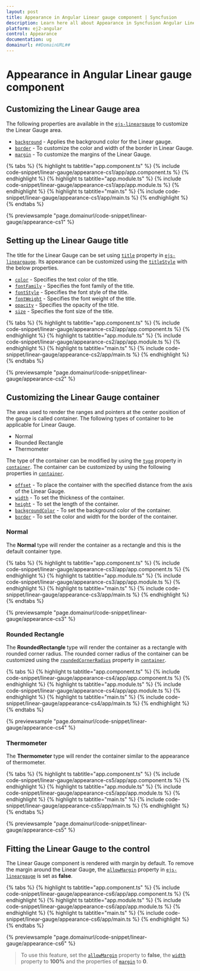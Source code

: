 ```yaml
---
layout: post
title: Appearance in Angular Linear gauge component | Syncfusion
description: Learn here all about Appearance in Syncfusion Angular Linear gauge component of Syncfusion Essential JS 2 and more.
platform: ej2-angular
control: Appearance 
documentation: ug
domainurl: ##DomainURL##
---
```


# Appearance in Angular Linear gauge component

<!-- markdownlint-disable MD013 -->

## Customizing the Linear Gauge area

The following properties are available in the [`ejs-lineargauge`](https://ej2.syncfusion.com/angular/documentation/api/linear-gauge/) to customize the Linear Gauge area.

* [`background`](api/linear-gauge/#background) - Applies the background color for the Linear gauge.
* [`border`](api/linear-gauge/#border) - To customize the color and width of the border in Linear Gauge.
* [`margin`](api/linear-gauge/#margin) - To customize the margins of the Linear Gauge.

{% tabs %}
{% highlight ts tabtitle="app.component.ts" %}
{% include code-snippet/linear-gauge/appearance-cs1/app/app.component.ts %}
{% endhighlight %}
{% highlight ts tabtitle="app.module.ts" %}
{% include code-snippet/linear-gauge/appearance-cs1/app/app.module.ts %}
{% endhighlight %}
{% highlight ts tabtitle="main.ts" %}
{% include code-snippet/linear-gauge/appearance-cs1/app/main.ts %}
{% endhighlight %}
{% endtabs %}
  
{% previewsample "page.domainurl/code-snippet/linear-gauge/appearance-cs1" %}

## Setting up the Linear Gauge title

The title for the Linear Gauge can be set using [`title`](api/linear-gauge/#title) property in [`ejs-lineargauge`](https://ej2.syncfusion.com/angular/documentation/api/linear-gauge). Its appearance can be customized using the [`titleStyle`](api/linear-gauge/#titlestyle) with the below properties.

* [`color`](https://ej2.syncfusion.com/angular/documentation/api/linear-gauge/labelModel/#color) - Specifies the text color of the title.
* [`fontFamily`](https://ej2.syncfusion.com/angular/documentation/api/linear-gauge/font/#fontfamily) - Specifies the font family of the title.
* [`fontStyle`](https://ej2.syncfusion.com/angular/documentation/api/linear-gauge/font/#fontstyle) - Specifies the font style of the title.
* [`fontWeight`](https://ej2.syncfusion.com/angular/documentation/api/linear-gauge/font/#fontweight) - Specifies the font weight of the title.
* [`opacity`](https://ej2.syncfusion.com/angular/documentation/api/linear-gauge/font/#opacity) - Specifies the opacity of the title.
* [`size`](https://ej2.syncfusion.com/angular/documentation/api/linear-gauge/font/#size) - Specifies the font size of the title.

{% tabs %}
{% highlight ts tabtitle="app.component.ts" %}
{% include code-snippet/linear-gauge/appearance-cs2/app/app.component.ts %}
{% endhighlight %}
{% highlight ts tabtitle="app.module.ts" %}
{% include code-snippet/linear-gauge/appearance-cs2/app/app.module.ts %}
{% endhighlight %}
{% highlight ts tabtitle="main.ts" %}
{% include code-snippet/linear-gauge/appearance-cs2/app/main.ts %}
{% endhighlight %}
{% endtabs %}
  
{% previewsample "page.domainurl/code-snippet/linear-gauge/appearance-cs2" %}

## Customizing the Linear Gauge container

The area used to render the ranges and pointers at the center position of the gauge is called container. The following types of container to be applicable for Linear Gauge.

* Normal
* Rounded Rectangle
* Thermometer

The  type of the container can be modified by using the [`type`](https://ej2.syncfusion.com/angular/documentation/api/linear-gauge/containerModel/#type) property in [`container`](https://ej2.syncfusion.com/angular/documentation/api/linear-gauge/containerModel). The container can be customized by using the following properties in [`container`](https://ej2.syncfusion.com/angular/documentation/api/linear-gauge/containerModel).

* [`offset`](https://ej2.syncfusion.com/angular/documentation/api/linear-gauge/containerModel/#offset) - To place the container with the specified distance from the axis of the Linear Gauge.
* [`width`](https://ej2.syncfusion.com/angular/documentation/api/linear-gauge/containerModel/#width) - To set the thickness of the container.
* [`height`](https://ej2.syncfusion.com/angular/documentation/api/linear-gauge/containerModel/#height) - To set the length of the container.
* [`backgroundColor`](https://ej2.syncfusion.com/angular/documentation/api/linear-gauge/containerModel/#backgroundcolor) - To set the background color of the container.
* [`border`](https://ej2.syncfusion.com/angular/documentation/api/linear-gauge/container/#border) - To set the color and width for the border of the container.

### Normal

The **Normal** type will render the container as a rectangle and this is the default container type.

{% tabs %}
{% highlight ts tabtitle="app.component.ts" %}
{% include code-snippet/linear-gauge/appearance-cs3/app/app.component.ts %}
{% endhighlight %}
{% highlight ts tabtitle="app.module.ts" %}
{% include code-snippet/linear-gauge/appearance-cs3/app/app.module.ts %}
{% endhighlight %}
{% highlight ts tabtitle="main.ts" %}
{% include code-snippet/linear-gauge/appearance-cs3/app/main.ts %}
{% endhighlight %}
{% endtabs %}
  
{% previewsample "page.domainurl/code-snippet/linear-gauge/appearance-cs3" %}

### Rounded Rectangle

The **RoundedRectangle** type will render the container as a rectangle with rounded corner radius. The rounded corner radius of the container can be customized using the [`roundedCornerRadius`](https://ej2.syncfusion.com/angular/documentation/api/linear-gauge/container/#roundedcornerradius) property in [`container`](https://ej2.syncfusion.com/angular/documentation/api/linear-gauge/containerModel).

{% tabs %}
{% highlight ts tabtitle="app.component.ts" %}
{% include code-snippet/linear-gauge/appearance-cs4/app/app.component.ts %}
{% endhighlight %}
{% highlight ts tabtitle="app.module.ts" %}
{% include code-snippet/linear-gauge/appearance-cs4/app/app.module.ts %}
{% endhighlight %}
{% highlight ts tabtitle="main.ts" %}
{% include code-snippet/linear-gauge/appearance-cs4/app/main.ts %}
{% endhighlight %}
{% endtabs %}
  
{% previewsample "page.domainurl/code-snippet/linear-gauge/appearance-cs4" %}

### Thermometer

The **Thermometer** type will render the container similar to the appearance of thermometer.

{% tabs %}
{% highlight ts tabtitle="app.component.ts" %}
{% include code-snippet/linear-gauge/appearance-cs5/app/app.component.ts %}
{% endhighlight %}
{% highlight ts tabtitle="app.module.ts" %}
{% include code-snippet/linear-gauge/appearance-cs5/app/app.module.ts %}
{% endhighlight %}
{% highlight ts tabtitle="main.ts" %}
{% include code-snippet/linear-gauge/appearance-cs5/app/main.ts %}
{% endhighlight %}
{% endtabs %}
  
{% previewsample "page.domainurl/code-snippet/linear-gauge/appearance-cs5" %}

## Fitting the Linear Gauge to the control

The Linear Gauge component is rendered with margin by default. To remove the margin around the Linear Gauge, the [`allowMargin`](api/linear-gauge/#allowmargin) property in [`ejs-lineargauge`](https://ej2.syncfusion.com/angular/documentation/api/linear-gauge) is set as **false**.

{% tabs %}
{% highlight ts tabtitle="app.component.ts" %}
{% include code-snippet/linear-gauge/appearance-cs6/app/app.component.ts %}
{% endhighlight %}
{% highlight ts tabtitle="app.module.ts" %}
{% include code-snippet/linear-gauge/appearance-cs6/app/app.module.ts %}
{% endhighlight %}
{% highlight ts tabtitle="main.ts" %}
{% include code-snippet/linear-gauge/appearance-cs6/app/main.ts %}
{% endhighlight %}
{% endtabs %}
  
{% previewsample "page.domainurl/code-snippet/linear-gauge/appearance-cs6" %}

>To use this feature, set the [`allowMargin`](api/linear-gauge/#allowmargin) property to **false**, the [`width`](api/linear-gauge/#width) property to **100%** and the properties of [`margin`](api/linear-gauge/#margin) to **0**.
